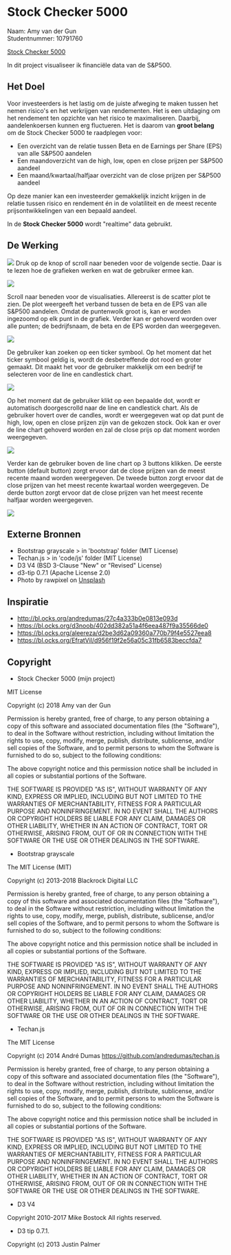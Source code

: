 # Stock Checker 5000
Naam: Amy van der Gun \
Studentnummer: 10791760

[Stock Checker 5000](https://amyvdgun.github.io/DataProject/)

In dit project visualiseer ik financiële data van de S&P500.

## Het Doel
Voor investeerders is het lastig om de juiste afweging te maken tussen het nemen risico's en het verkrijgen van rendementen. Het is een uitdaging om het rendement ten opzichte van het risico te maximaliseren. Daarbij, aandelenkoersen kunnen erg fluctueren. Het is daarom van **groot belang** om de Stock Checker 5000 te raadplegen voor:
- Een overzicht van de relatie tussen Beta en de Earnings per Share (EPS) van alle S&P500 aandelen
- Een maandoverzicht van de high, low, open en close prijzen per S&P500 aandeel
- Een maand/kwartaal/halfjaar overzicht van de close prijzen per S&P500 aandeel

Op deze manier kan een investeerder gemakkelijk inzicht krijgen in de relatie tussen risico en rendement én in de volatiliteit en de meest recente prijsontwikkelingen van een bepaald aandeel.

In de **Stock Checker 5000** wordt "realtime" data gebruikt.

## De Werking

![](doc/Voorkant.png)
Druk op de knop of scroll naar beneden voor de volgende sectie. Daar is te lezen hoe de grafieken werken en wat de gebruiker ermee kan.

![](doc/About.png)

Scroll naar beneden voor de visualisaties. Allereerst is de scatter plot te zien. De plot weergeeft het verband tussen de beta en de EPS van alle S&P500 aandelen. Omdat de puntenwolk groot is, kan er worden ingezoomd op elk punt in de grafiek. Verder kan er gehoverd worden over alle punten; de bedrijfsnaam, de beta en de EPS worden dan weergegeven.

![](doc/Scatter1.png)

De gebruiker kan zoeken op een ticker symbool. Op het moment dat het ticker symbool geldig is, wordt de desbetreffende dot rood en groter gemaakt. Dit maakt het voor de gebruiker makkelijk om een bedrijf te selecteren voor de line en candlestick chart.

![](doc/Scatter2.png)

Op het moment dat de gebruiker klikt op een bepaalde dot, wordt er automatisch doorgescrolld naar de line en candlestick chart. Als de gebruiker hovert over de candles, wordt er weergegeven wat op dat punt de high, low, open en close prijzen zijn van de gekozen stock. Ook kan er over de line chart gehoverd worden en zal de close prijs op dat moment worden weergegeven.

![](doc/Visueel1.png)

Verder kan de gebruiker boven de line chart op 3 buttons klikken. De eerste button (default button) zorgt ervoor dat de close prijzen van de meest recente maand worden weergegeven. De tweede button zorgt ervoor dat de close prijzen van het meest recente kwartaal worden weergegeven. De derde button zorgt ervoor dat de close prijzen van het meest recente halfjaar worden weergegeven.


![](doc/Visueel2.png)

## Externe Bronnen
- Bootstrap grayscale > in 'bootstrap' folder (MIT License)
- Techan.js > in 'code/js' folder (MIT License)
- D3 V4 (BSD 3-Clause "New" or "Revised" License)
- d3-tip 0.7.1 (Apache License 2.0)
- Photo by rawpixel on [Unsplash](https://unsplash.com/photos/XkKhkijcgTo)

## Inspiratie
- http://bl.ocks.org/andredumas/27c4a333b0e0813e093d
- https://bl.ocks.org/d3noob/402dd382a51a4f6eea487f9a35566de0
- https://bl.ocks.org/aleereza/d2be3d62a09360a770b79f4e5527eea8
- https://bl.ocks.org/EfratVil/d956f19f2e56a05c31fb6583beccfda7

## Copyright
- Stock Checker 5000 (mijn project)

MIT License

Copyright (c) 2018 Amy van der Gun

Permission is hereby granted, free of charge, to any person obtaining a copy
of this software and associated documentation files (the "Software"), to deal
in the Software without restriction, including without limitation the rights
to use, copy, modify, merge, publish, distribute, sublicense, and/or sell
copies of the Software, and to permit persons to whom the Software is
furnished to do so, subject to the following conditions:

The above copyright notice and this permission notice shall be included in all
copies or substantial portions of the Software.

THE SOFTWARE IS PROVIDED "AS IS", WITHOUT WARRANTY OF ANY KIND, EXPRESS OR
IMPLIED, INCLUDING BUT NOT LIMITED TO THE WARRANTIES OF MERCHANTABILITY,
FITNESS FOR A PARTICULAR PURPOSE AND NONINFRINGEMENT. IN NO EVENT SHALL THE
AUTHORS OR COPYRIGHT HOLDERS BE LIABLE FOR ANY CLAIM, DAMAGES OR OTHER
LIABILITY, WHETHER IN AN ACTION OF CONTRACT, TORT OR OTHERWISE, ARISING FROM,
OUT OF OR IN CONNECTION WITH THE SOFTWARE OR THE USE OR OTHER DEALINGS IN THE
SOFTWARE.
- Bootstrap grayscale

The MIT License (MIT)

Copyright (c) 2013-2018 Blackrock Digital LLC

Permission is hereby granted, free of charge, to any person obtaining a copy of this software and associated documentation files (the "Software"), to deal in the Software without restriction, including without limitation the rights to use, copy, modify, merge, publish, distribute, sublicense, and/or sell copies of the Software, and to permit persons to whom the Software is furnished to do so, subject to the following conditions:

The above copyright notice and this permission notice shall be included in all copies or substantial portions of the Software.

THE SOFTWARE IS PROVIDED "AS IS", WITHOUT WARRANTY OF ANY KIND, EXPRESS OR IMPLIED, INCLUDING BUT NOT LIMITED TO THE WARRANTIES OF MERCHANTABILITY, FITNESS FOR A PARTICULAR PURPOSE AND NONINFRINGEMENT. IN NO EVENT SHALL THE AUTHORS OR COPYRIGHT HOLDERS BE LIABLE FOR ANY CLAIM, DAMAGES OR OTHER LIABILITY, WHETHER IN AN ACTION OF CONTRACT, TORT OR OTHERWISE, ARISING FROM, OUT OF OR IN CONNECTION WITH THE SOFTWARE OR THE USE OR OTHER DEALINGS IN THE SOFTWARE.

- Techan.js

The MIT License

Copyright (c) 2014 André Dumas https://github.com/andredumas/techan.js

Permission is hereby granted, free of charge, to any person obtaining a copy
of this software and associated documentation files (the "Software"), to deal
in the Software without restriction, including without limitation the rights
to use, copy, modify, merge, publish, distribute, sublicense, and/or sell
copies of the Software, and to permit persons to whom the Software is
furnished to do so, subject to the following conditions:

The above copyright notice and this permission notice shall be included in
all copies or substantial portions of the Software.

THE SOFTWARE IS PROVIDED "AS IS", WITHOUT WARRANTY OF ANY KIND, EXPRESS OR
IMPLIED, INCLUDING BUT NOT LIMITED TO THE WARRANTIES OF MERCHANTABILITY,
FITNESS FOR A PARTICULAR PURPOSE AND NONINFRINGEMENT. IN NO EVENT SHALL THE
AUTHORS OR COPYRIGHT HOLDERS BE LIABLE FOR ANY CLAIM, DAMAGES OR OTHER
LIABILITY, WHETHER IN AN ACTION OF CONTRACT, TORT OR OTHERWISE, ARISING FROM,
OUT OF OR IN CONNECTION WITH THE SOFTWARE OR THE USE OR OTHER DEALINGS IN
THE SOFTWARE.

- D3 V4

Copyright 2010-2017 Mike Bostock All rights reserved.

- D3 tip 0.7.1.

Copyright (c) 2013 Justin Palmer
